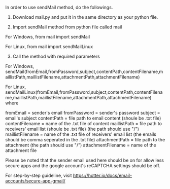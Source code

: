 In order to use sendMail method, do the followings.

1. Download mail.py and put it in the same directory as your python file.

2. Import sendMail method from python file called mail

For Windows,
from mail import sendMail

For Linux,
from mail import sendMailLinux

3. Call the method with required parameters

For Windows,
sendMail(fromEmail,fromPassword,subject,contentPath,contentFilename,maillistPath,maillistFilename,attachmentPath,attachmentFilename)

For Linux,
sendMailLinux(fromEmail,fromPassword,subject,contentPath,contentFilename,maillistPath,maillistFilename,attachmentPath,attachmentFilename) where

fromEmail = sender's email
fromPassword = sender's password
subject = email's subject
contentPath = file path to email content (shoule be .txt file)
contentFilename = name of the .txt file of content
maillistPath = file path to receivers' email list (shoule be .txt file) (the path should use "/")
maillistFilename = name of the .txt file of receivers' email list (the emails should be comma seperated in the .txt file)
attachmentPath = file path to the attachment (the path should use "/")
attachmentFilename = name of the attachment file

Please be noted that the sender email used here should be on for allow less secure apps and the google account's reCAPTCHA settings should be off.

For step-by-step guideline, visit https://hotter.io/docs/email-accounts/secure-app-gmail/

